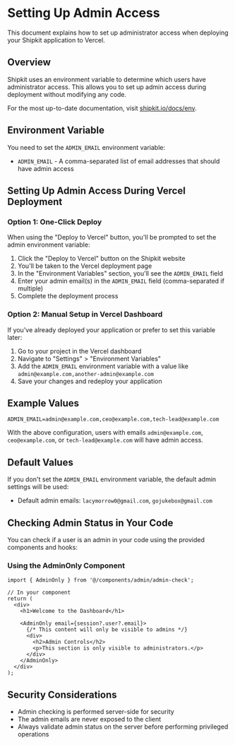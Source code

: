 # Setting Up Admin Access

This document explains how to set up administrator access when deploying your Shipkit application to Vercel.

## Overview

Shipkit uses an environment variable to determine which users have administrator access. This allows you to set up admin access during deployment without modifying any code.

For the most up-to-date documentation, visit [shipkit.io/docs/env](https://shipkit.io/docs/env).

## Environment Variable

You need to set the `ADMIN_EMAIL` environment variable:

- `ADMIN_EMAIL` - A comma-separated list of email addresses that should have admin access

## Setting Up Admin Access During Vercel Deployment

### Option 1: One-Click Deploy

When using the "Deploy to Vercel" button, you'll be prompted to set the admin environment variable:

1. Click the "Deploy to Vercel" button on the Shipkit website
2. You'll be taken to the Vercel deployment page
3. In the "Environment Variables" section, you'll see the `ADMIN_EMAIL` field
4. Enter your admin email(s) in the `ADMIN_EMAIL` field (comma-separated if multiple)
5. Complete the deployment process

### Option 2: Manual Setup in Vercel Dashboard

If you've already deployed your application or prefer to set this variable later:

1. Go to your project in the Vercel dashboard
2. Navigate to "Settings" > "Environment Variables"
3. Add the `ADMIN_EMAIL` environment variable with a value like `admin@example.com,another-admin@example.com`
4. Save your changes and redeploy your application

## Example Values

```
ADMIN_EMAIL=admin@example.com,ceo@example.com,tech-lead@example.com
```

With the above configuration, users with emails `admin@example.com`, `ceo@example.com`, or `tech-lead@example.com` will have admin access.

## Default Values

If you don't set the `ADMIN_EMAIL` environment variable, the default admin settings will be used:

- Default admin emails: `lacymorrow0@gmail.com`, `gojukebox@gmail.com`

## Checking Admin Status in Your Code

You can check if a user is an admin in your code using the provided components and hooks:

### Using the AdminOnly Component

```tsx
import { AdminOnly } from '@/components/admin/admin-check';

// In your component
return (
  <div>
    <h1>Welcome to the Dashboard</h1>
    
    <AdminOnly email={session?.user?.email}>
      {/* This content will only be visible to admins */}
      <div>
        <h2>Admin Controls</h2>
        <p>This section is only visible to administrators.</p>
      </div>
    </AdminOnly>
  </div>
);
```

## Security Considerations

- Admin checking is performed server-side for security
- The admin emails are never exposed to the client
- Always validate admin status on the server before performing privileged operations
